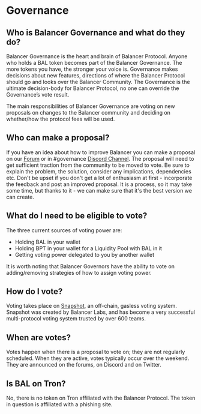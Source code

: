 # Governance

## Who is Balancer Governance and what do they do?

Balancer Governance is the heart and brain of Balancer Protocol. Anyone who holds a BAL token becomes part of the Balancer Governance. The more tokens you have, the stronger your voice is. Governance makes decisions about new features, directions of where the Balancer Protocol should go and looks over the Balancer Community. The Governance is the ultimate decision-body for Balancer Protocol, no one can override the Governance’s vote result. 

The main responsibilities of Balancer Governance are voting on new proposals on changes to the Balancer community and deciding on whether/how the protocol fees will be used.

## Who can make a proposal?

If you have an idea about how to improve Balancer you can make a proposal on our [Forum](https://forum.balancer.finance/) or in \#governance [Discord Channel](https://discord.gg/fuxpBzvad9). The proposal will need to get sufficient traction from the community to be moved to vote. Be sure to explain the problem, the solution, consider any implications, dependencies etc. Don't be upset if you don't get a lot of enthusiasm at first - incorporate the feedback and post an improved proposal. It is a process, so it may take some time, but thanks to it - we can make sure that it's the best version we can create. 

## What do I need to be eligible to vote?

The three current sources of voting power are:

* Holding BAL in your wallet
* Holding BPT in your wallet for a Liquidity Pool with BAL in it
* Getting voting power delegated to you by another wallet

It is worth noting that Balancer Governors have the ability to vote on adding/removing strategies of how to assign voting power.

## How do I vote?

Voting takes place on [Snapshot](https://snapshot.org/#/balancer), an off-chain, gasless voting system. Snapshot was created by Balancer Labs, and has become a very successful multi-protocol voting system trusted by over 600 teams.

## When are votes?

Votes happen when there is a proposal to vote on; they are not regularly scheduled. When they are active, votes typically occur over the weekend. They are announced on the forums, on Discord and on Twitter.

## Is BAL on Tron?

No, there is no token on Tron affiliated with the Balancer Protocol. The token in question is affiliated with a phishing site. 

